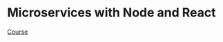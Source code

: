 # Microservices with Node and React

[Course](https://www.udemy.com/course/microservices-with-node-js-and-react/)